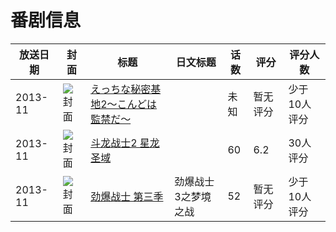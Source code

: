 # 番剧信息

|放送日期|封面|标题|日文标题|话数|评分|评分人数|
|---|---|---|---|---|---|---|
|2013-11|![封面](https://bangumi.tv/img/no_icon_subject.png)|[えっちな秘密基地2～こんどは監禁だ～](https://bangumi.tv/subject/393475)||未知|暂无评分|少于10人评分|
|2013-11|![封面](https://lain.bgm.tv/pic/cover/c/2a/aa/208053_0rJ7y.jpg)|[斗龙战士2 星龙圣域](https://bangumi.tv/subject/208053)||60|6.2|30人评分|
|2013-11|![封面](https://lain.bgm.tv/pic/cover/c/d5/a2/463623_NLMRR.jpg)|[劲爆战士 第三季](https://bangumi.tv/subject/463623)|劲爆战士3之梦境之战|52|暂无评分|少于10人评分|
